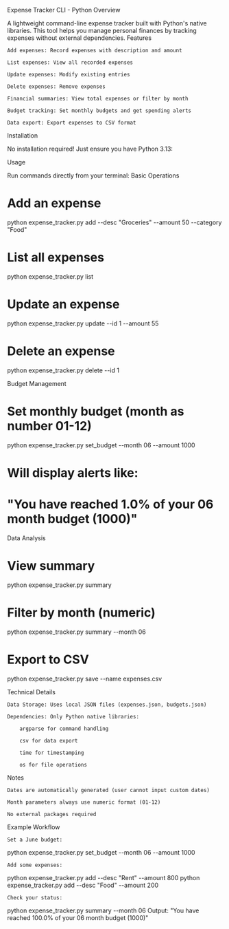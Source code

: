 Expense Tracker CLI - Python
Overview

A lightweight command-line expense tracker built with Python's native libraries. This tool helps you manage personal finances by tracking expenses without external dependencies.
Features

    Add expenses: Record expenses with description and amount

    List expenses: View all recorded expenses

    Update expenses: Modify existing entries

    Delete expenses: Remove expenses

    Financial summaries: View total expenses or filter by month

    Budget tracking: Set monthly budgets and get spending alerts

    Data export: Export expenses to CSV format

Installation

No installation required! Just ensure you have Python 3.13:

Usage

Run commands directly from your terminal:
Basic Operations


# Add an expense
python expense_tracker.py add --desc "Groceries" --amount 50 --category "Food"

# List all expenses
python expense_tracker.py list

# Update an expense
python expense_tracker.py update --id 1 --amount 55

# Delete an expense
python expense_tracker.py delete --id 1

Budget Management

# Set monthly budget (month as number 01-12)
python expense_tracker.py set_budget --month 06 --amount 1000

# Will display alerts like:
# "You have reached 1.0% of your 06 month budget (1000)"

Data Analysis

# View summary
python expense_tracker.py summary

# Filter by month (numeric)
python expense_tracker.py summary --month 06

# Export to CSV
python expense_tracker.py save --name expenses.csv

Technical Details

    Data Storage: Uses local JSON files (expenses.json, budgets.json)

    Dependencies: Only Python native libraries:

        argparse for command handling

        csv for data export

        time for timestamping

        os for file operations

Notes

    Dates are automatically generated (user cannot input custom dates)

    Month parameters always use numeric format (01-12)

    No external packages required

Example Workflow

    Set a June budget:


python expense_tracker.py set_budget --month 06 --amount 1000

    Add some expenses:

python expense_tracker.py add --desc "Rent" --amount 800
python expense_tracker.py add --desc "Food" --amount 200

    Check your status:

python expense_tracker.py summary --month 06
Output: "You have reached 100.0% of your 06 month budget (1000)"